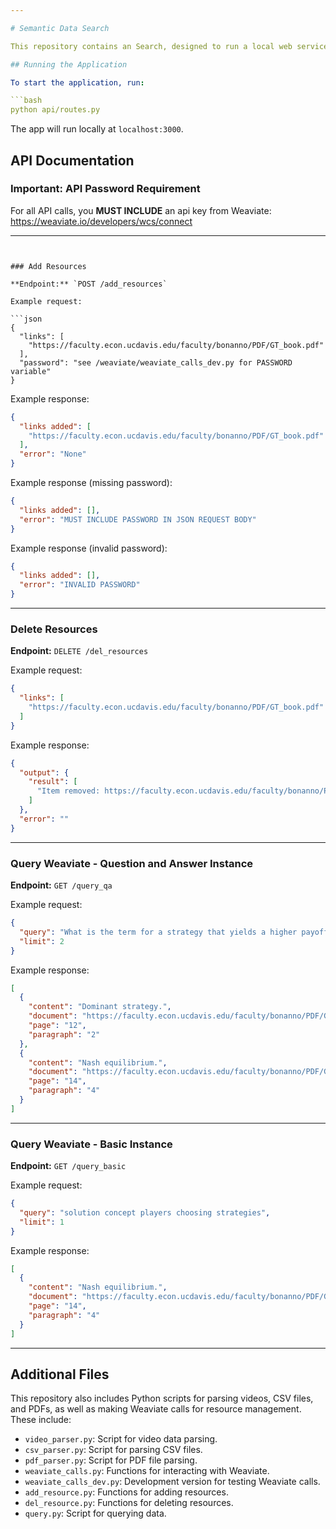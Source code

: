 ```yaml
---

# Semantic Data Search

This repository contains an Search, designed to run a local web service for asking questions, querying, and managing academic resources using weaviate vector db. Follow the instructions below to get started with setup, running the application, and using the API.

## Running the Application

To start the application, run:

```bash
python api/routes.py
```

The app will run locally at `localhost:3000`.

## API Documentation

### Important: API Password Requirement

For all API calls, you **MUST INCLUDE** an api key from Weaviate: https://weaviate.io/developers/wcs/connect

---
```


### Add Resources

**Endpoint:** `POST /add_resources`

Example request:

```json
{
  "links": [
    "https://faculty.econ.ucdavis.edu/faculty/bonanno/PDF/GT_book.pdf"
  ],
  "password": "see /weaviate/weaviate_calls_dev.py for PASSWORD variable"
}
```

Example response:

```json
{
  "links added": [
    "https://faculty.econ.ucdavis.edu/faculty/bonanno/PDF/GT_book.pdf"
  ],
  "error": "None"
}
```

Example response (missing password):

```json
{
  "links added": [],
  "error": "MUST INCLUDE PASSWORD IN JSON REQUEST BODY"
}
```

Example response (invalid password):

```json
{
  "links added": [],
  "error": "INVALID PASSWORD"
}
```

---

### Delete Resources

**Endpoint:** `DELETE /del_resources`

Example request:

```json
{
  "links": [
    "https://faculty.econ.ucdavis.edu/faculty/bonanno/PDF/GT_book.pdf"
  ]
}
```

Example response:

```json
{
  "output": {
    "result": [
      "Item removed: https://faculty.econ.ucdavis.edu/faculty/bonanno/PDF/GT_book.pdf"
    ]
  },
  "error": ""
}
```

---

### Query Weaviate - Question and Answer Instance

**Endpoint:** `GET /query_qa`

Example request:

```json
{
  "query": "What is the term for a strategy that yields a higher payoff regardless of the opponent's choice?",
  "limit": 2
}
```

Example response:

```json
[
  {
    "content": "Dominant strategy.",
    "document": "https://faculty.econ.ucdavis.edu/faculty/bonanno/PDF/GT_book.pdf",
    "page": "12",
    "paragraph": "2"
  },
  {
    "content": "Nash equilibrium.",
    "document": "https://faculty.econ.ucdavis.edu/faculty/bonanno/PDF/GT_book.pdf",
    "page": "14",
    "paragraph": "4"
  }
]
```

---

### Query Weaviate - Basic Instance

**Endpoint:** `GET /query_basic`

Example request:

```json
{
  "query": "solution concept players choosing strategies",
  "limit": 1
}
```

Example response:

```json
[
  {
    "content": "Nash equilibrium.",
    "document": "https://faculty.econ.ucdavis.edu/faculty/bonanno/PDF/GT_book.pdf",
    "page": "14",
    "paragraph": "4"
  }
]
```

---

## Additional Files

This repository also includes Python scripts for parsing videos, CSV files, and PDFs, as well as making Weaviate calls for resource management. These include:

- `video_parser.py`: Script for video data parsing.
- `csv_parser.py`: Script for parsing CSV files.
- `pdf_parser.py`: Script for PDF file parsing.
- `weaviate_calls.py`: Functions for interacting with Weaviate.
- `weaviate_calls_dev.py`: Development version for testing Weaviate calls.
- `add_resource.py`: Functions for adding resources.
- `del_resource.py`: Functions for deleting resources.
- `query.py`: Script for querying data.
